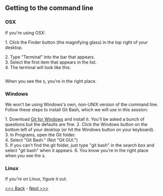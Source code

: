 
## Getting to the command line

### OSX

If you're using OSX:

1\. Click the Finder button (the magnifying glass) in the top right of your desktop.  

<gif>

2\. Type "Terminal" into the bar that appears.   
3\. Select the first item that appears in the list.  
4\. The terminal will look like this:  

<image>

When you see the `$`, you're in the right place.

### Windows

We won't be using Windows's own, non-UNIX version of the command line. Follow these steps to install Git Bash, which we will use in this session:

1\. Download [Git for Windows](https://git-for-windows.github.io/) and install it. You'll be asked a bunch of questions but the defaults are fine.
2\. Click the Windows button on the bottom left of your desktop (or hit the Windows button on your keyboard).  
3\. In Programs, open the Git folder.  
4\. Select "Git Bash." (Not "Git GUI.")  
5\. If you can't find the git folder, just type "git bash" in the search box and select "git bash" when it appears.
6\. You know you're in the right place when you see the `$`.

### Linux

If you're on Linux, figure it out.


[<<< Back](what-is-the-command-line.md) - [Next >>>](navigation.md)
